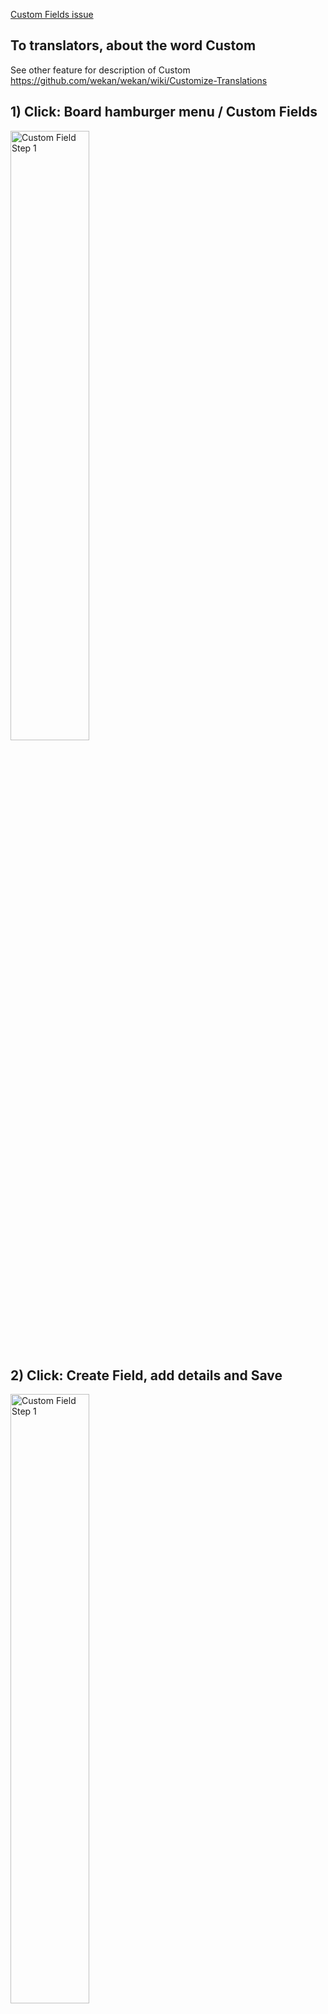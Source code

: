[Custom Fields issue](https://github.com/wekan/wekan/issues/807)

## To translators, about the word Custom

See other feature for description of Custom https://github.com/wekan/wekan/wiki/Customize-Translations

## 1) Click: Board hamburger menu / Custom Fields

<img src="https://wekan.fi/custom-field-1.png" width="50%" alt="Custom Field Step 1" />

## 2) Click: Create Field, add details and Save

<img src="https://wekan.fi/custom-field-2.png" width="50%" alt="Custom Field Step 1" />

## 3) Click: Card Details hamburger menu / Edit custom fields

<img src="https://wekan.fi/custom-field-3.png" width="100%" alt="Custom Field Step 1" />

## 4) Click: Your Custom Field name to insert it to Card

<img src="https://wekan.fi/custom-field-4.png" width="100%" alt="Custom Field Step 1" />

## 5) Click: Your selection from your Custom Field

<img src="https://wekan.fi/custom-field-5.png" width="100%" alt="Custom Field Step 1" />

## 6) Custom Field is shown at Minicard and Card Details

<img src="https://wekan.fi/custom-field-6.png" width="100%" alt="Custom Field Step 1" />